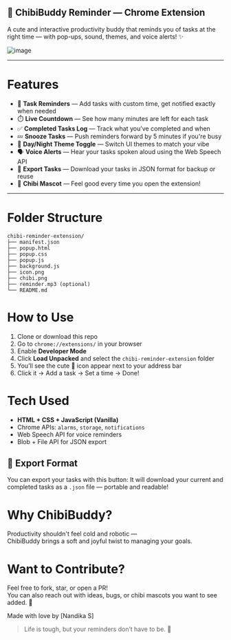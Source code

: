 ## 🐣 ChibiBuddy Reminder — Chrome Extension

A cute and interactive productivity buddy that reminds you of tasks at the right time — with pop-ups, sound, themes, and voice alerts! ✨

![image](https://github.com/user-attachments/assets/1771264e-e2fd-463a-94a9-d1e5dc0b07c7)


---

# Features

- 🔔 **Task Reminders** — Add tasks with custom time, get notified exactly when needed
- ⏱️ **Live Countdown** — See how many minutes are left for each task
- ✅ **Completed Tasks Log** — Track what you’ve completed and when
- 💤 **Snooze Tasks** — Push reminders forward by 5 minutes if you're busy
- 🎨 **Day/Night Theme Toggle** — Switch UI themes to match your vibe
- 🗣️ **Voice Alerts** — Hear your tasks spoken aloud using the Web Speech API
- 📄 **Export Tasks** — Download your tasks in JSON format for backup or reuse
- 🐥 **Chibi Mascot** — Feel good every time you open the extension!

---

# Folder Structure
    chibi-reminder-extension/
    ├── manifest.json
    ├── popup.html
    ├── popup.css
    ├── popup.js
    ├── background.js
    ├── icon.png
    ├── chibi.png
    ├── reminder.mp3 (optional)
    └── README.md

# How to Use

1. Clone or download this repo
2. Go to `chrome://extensions/` in your browser
3. Enable **Developer Mode**
4. Click **Load Unpacked** and select the `chibi-reminder-extension` folder
5. You’ll see the cute 🐣 icon appear next to your address bar
6. Click it → Add a task → Set a time → Done!

# Tech Used

- **HTML + CSS + JavaScript (Vanilla)**
- Chrome APIs: `alarms`, `storage`, `notifications`
- Web Speech API for voice reminders
- Blob + File API for JSON export

## 📄 Export Format

You can export your tasks with this button:
It will download your current and completed tasks as a `.json` file — portable and readable!

# Why ChibiBuddy?

Productivity shouldn't feel cold and robotic —  
ChibiBuddy brings a soft and joyful twist to managing your goals.

# Want to Contribute?

Feel free to fork, star, or open a PR!  
You can also reach out with ideas, bugs, or chibi mascots you want to see added. 🎀



Made with love by [Nandika S]

> Life is tough, but your reminders don’t have to be. 🌈
